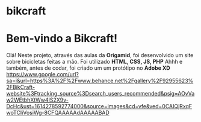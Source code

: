 # bikcraft
# Bem-vindo a Bikcraft!

Olá! Neste projeto, através das aulas da **Origamid**, foi desenvolvido um site sobre bicicletas feitas a mão.
Foi utilizado **HTML, CSS, JS, PHP**
Ahhh e também, antes de codar, foi criado um um protótipo no **Adobe XD**
https://www.google.com/url?sa=i&url=https%3A%2F%2Fwww.behance.net%2Fgallery%2F92955623%2FBikCraft-website%3Ftracking_source%3Dsearch_users_recommended&psig=AOvVaw2WEtbhXtWw4IS2X9v-DcHc&ust=1614278592774000&source=images&cd=vfe&ved=0CAIQjRxqFwoTCIiVosiWg-8CFQAAAAAdAAAAABAD
